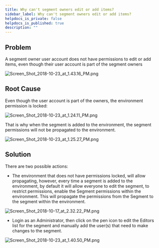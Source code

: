 ```yaml
---
title: Why can't segment owners edit or add items?
sidebar_label: Why can't segment owners edit or add items?
helpdocs_is_private: false
helpdocs_is_published: true
description: ""
---
```


<p>
  <button hidden style={{borderRadius:'8px', border:'1px', fontFamily:'Courier New', fontWeight:'800', textAlign:'left'}}> help.split.io link: https://help.split.io/hc/en-us/articles/360018334592-Why-can-t-segment-owners-edit-or-add-items <br /> ✘ images still hosted on help.split.io </button>
</p>

## Problem

<p>
  A segment owner user account does not have permissions to edit or add items,
  even though their user account is part of the segment owners
</p>
<p>
  <img src="https://help.split.io/hc/article_attachments/360014012731/Screen_Shot_2018-10-23_at_1.43.16_PM.png" alt="Screen_Shot_2018-10-23_at_1.43.16_PM.png" />
</p>

## Root Cause

<p>
  Even though the user account is part of the owners, the environment permission
  is locked:
</p>
<p>
  <img src="https://help.split.io/hc/article_attachments/360014000692/Screen_Shot_2018-10-23_at_1.24.11_PM.png" alt="Screen_Shot_2018-10-23_at_1.24.11_PM.png" />
</p>
<p>
  That is why when the segment is added to the environment, the segment permissions
  will not be propagated to the environment.
</p>
<p>
  <img src="https://help.split.io/hc/article_attachments/360014000712/Screen_Shot_2018-10-23_at_1.25.27_PM.png" alt="Screen_Shot_2018-10-23_at_1.25.27_PM.png" />
</p>

## Solution

<p>There are two possible actions:</p>
<ul>
  <li>
    The environment that does not have permissions locked, will allow propagating,
    however, every time a segment is added to the environment, by default it
    will allow everyone to edit the segment, to restrict permissions, enable
    the Segment permissions within the environment. This will propagate the permissions
    from the Segment to the segment within the environment.
  </li>
</ul>
<p>
  <img src="https://help.split.io/hc/article_attachments/360014012891/Screen_Shot_2018-10-17_at_2.32.22_PM.png" alt="Screen_Shot_2018-10-17_at_2.32.22_PM.png" />
</p>
<ul>
  <li>
    Login as an Administrator, then click on the pen icon to edit the Editors
    list for the segment and manually add the user(s) that need to make changes
    to the segment.
  </li>
</ul>
<p>
  <img src="https://help.split.io/hc/article_attachments/360014000892/Screen_Shot_2018-10-23_at_1.40.50_PM.png" alt="Screen_Shot_2018-10-23_at_1.40.50_PM.png" />
</p>